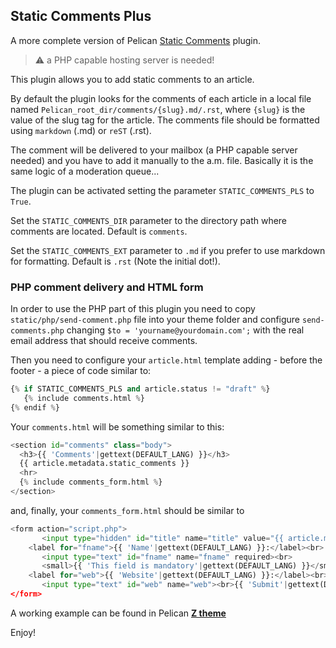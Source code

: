 ## Static Comments Plus

A more complete version of Pelican [Static Comments](https://github.com/getpelican/pelican-plugins/tree/master/static_comments) plugin.

>:warning: a PHP capable hosting server is needed!

This plugin allows you to add static comments to an article.

By default the plugin looks for the comments of each article in a local file named
``Pelican_root_dir/comments/{slug}.md/.rst``, where ``{slug}`` is the value of the slug tag for the
article. The comments file should be formatted using ``markdown`` (.md) or ``reST`` (.rst).

The comment will be delivered to your mailbox (a PHP capable server needed) and you have to add it manually to the a.m. file. Basically it is
the same logic of a moderation queue...

The plugin can be activated setting the parameter ``STATIC_COMMENTS_PLS`` to ``True``.

Set the ``STATIC_COMMENTS_DIR`` parameter to the directory path where comments
are located. Default is ``comments``.

Set the ``STATIC_COMMENTS_EXT`` parameter to ``.md`` if you prefer to use markdown for formatting. Default is ``.rst`` (Note the initial dot!).

### PHP comment delivery and HTML form

In order to use the PHP part of this plugin you need to copy ``static/php/send-comment.php`` file into your theme folder and configure ``send-comments.php`` changing ``$to = 'yourname@yourdomain.com';`` with the real email address that should receive comments.

Then you need to configure your ``article.html`` template adding - before the footer - a piece of code similar to:

```python
{% if STATIC_COMMENTS_PLS and article.status != "draft" %}
   {% include comments.html %}
{% endif %}
```
Your ``comments.html`` will be something similar to this:

```python
<section id="comments" class="body">
  <h3>{{ 'Comments'|gettext(DEFAULT_LANG) }}</h3>
  {{ article.metadata.static_comments }}
  <hr>
  {% include comments_form.html %}
</section>
```

and, finally, your ``comments_form.html`` should be similar to

```python
<form action="script.php">
       <input type="hidden" id="title" name="title" value="{{ article.metadata.title }}" readonly><br>
    <label for="fname">{{ 'Name'|gettext(DEFAULT_LANG) }}:</label><br>
       <input type="text" id="fname" name="fname" required><br>
       <small>{{ 'This field is mandatory'|gettext(DEFAULT_LANG) }}</small><br><br>
    <label for="web">{{ 'Website'|gettext(DEFAULT_LANG) }}:</label><br>
       <input type="text" id="web" name="web"><br>{{ 'Submit'|gettext(DEFAULT_LANG) }}">
</form>
```

A working example can be found in Pelican [**Z theme**](https://github.com/mpaglia0/Z)

Enjoy!
